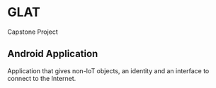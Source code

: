 # GLAT
Capstone Project 
## Android Application
Application that gives non-IoT objects, an identity and an interface to connect to the Internet. 
